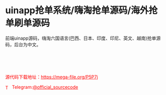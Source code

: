 # uinapp抢单系统/嗨淘抢单源码/海外抢单刷单源码

前端uinapp源码，嗨淘六国语言(巴西、日本、印度、印尼、英文、越南)抢单源码，后台为中文。<br><br><br><br><br>


<p style="color: red;">源代码下载地址：<a href="https://mega-file.org/P5P7j" style="color: red;">https://mega-file.org/P5P7j</a></p><p style="color: red;"><img src="https://cdn-icons-png.flaticon.com/512/2111/2111646.png" alt="Telegram Icon" style="width: 16px; vertical-align: middle; margin-right: 5px;">Telegram:<a href="https://t.me/official_sourcecode" style="color: red;">@official_sourcecode</a></p>